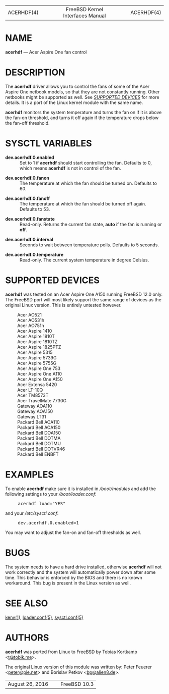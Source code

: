 <div class="mandoc">
<table summary="Document Header" class="head" width="100%">
<col width="30%">
<col width="30%">
<col width="30%">
<tbody>
<tr>
<td class="head-ltitle">
ACERHDF(4)</td>
<td class="head-vol" align="center">
FreeBSD Kernel Interfaces Manual</td>
<td class="head-rtitle" align="right">
ACERHDF(4)</td>
</tr>
</tbody>
</table>
<div class="section">
<h1 id="x4e414d45">NAME</h1> <b class="name">acerhdf</b> &#8212; <span class="desc">Acer Aspire One fan control</span></div>
<div class="section">
<h1 id="x4445534352495054494f4e">DESCRIPTION</h1> The <b class="name">acerhdf</b> driver allows you to control the fans of some of the Acer Aspire One netbook models, so that they are not constantly running.  Other netbooks might be supported as well.  See <i class="link-sec"><a class="link-sec" href="#x535550504f525445442044455649434553">SUPPORTED DEVICES</a></i> for more details.  It is a port of the Linux kernel module with the same name.<p>
<b class="name">acerhdf</b> monitors the system temperature and turns the fan on if it is above the fan-on threshold, and turns it off again if the temperature drops below the fan-off threshold.</div>
<div class="section">
<h1 id="x53595343544c205641524941424c4553">SYSCTL VARIABLES</h1><dl style="margin-top: 0.00em;margin-bottom: 0.00em;" class="list list-tag">
<dt class="list-tag" style="margin-top: 1.00em;">
<b class="var">dev.acerhdf.0.enabled</b></dt>
<dd class="list-tag" style="margin-left: 6.00ex;">
Set to 1 if <b class="name">acerhdf</b> should start controlling the fan. Defaults to 0, which means <b class="name">acerhdf</b> is not in control of the fan.</dd>
<dt class="list-tag" style="margin-top: 1.00em;">
<b class="var">dev.acerhdf.0.fanon</b></dt>
<dd class="list-tag" style="margin-left: 6.00ex;">
The temperature at which the fan should be turned on. Defaults to 60.</dd>
<dt class="list-tag" style="margin-top: 1.00em;">
<b class="var">dev.acerhdf.0.fanoff</b></dt>
<dd class="list-tag" style="margin-left: 6.00ex;">
The temperature at which the fan should be turned off again. Defaults to 53.</dd>
<dt class="list-tag" style="margin-top: 1.00em;">
<b class="var">dev.acerhdf.0.fanstate</b></dt>
<dd class="list-tag" style="margin-left: 6.00ex;">
Read-only.  Returns the current fan state, <b class="var">auto</b> if the fan is running or <b class="var">off</b>.</dd>
<dt class="list-tag" style="margin-top: 1.00em;">
<b class="var">dev.acerhdf.0.interval</b></dt>
<dd class="list-tag" style="margin-left: 6.00ex;">
Seconds to wait between temperature polls.  Defaults to 5 seconds.</dd>
<dt class="list-tag" style="margin-top: 1.00em;">
<b class="var">dev.acerhdf.0.temperature</b></dt>
<dd class="list-tag" style="margin-left: 6.00ex;">
Read-only.  The current system temperature in degree Celsius.</dd>
</dl>
</div>
<div class="section">
<h1 id="x535550504f525445442044455649434553">SUPPORTED DEVICES</h1> <b class="name">acerhdf</b> was tested on an Acer Aspire One A150 running FreeBSD 12.0 only.  The FreeBSD port will most likely support the same range of devices as the original Linux version.  This is entirely untested however.<p>
<dl style="margin-top: 0.00em;margin-bottom: 0.00em;margin-left: 5.00ex;" class="list list-tag">
<dt class="list-tag" style="margin-top: 0.00em;">
Acer AO521</dt>
<dd class="list-tag" style="margin-left: 6.00ex;">
</dd>
<dt class="list-tag" style="margin-top: 0.00em;">
Acer AO531h</dt>
<dd class="list-tag" style="margin-left: 6.00ex;">
</dd>
<dt class="list-tag" style="margin-top: 0.00em;">
Acer AO751h</dt>
<dd class="list-tag" style="margin-left: 6.00ex;">
</dd>
<dt class="list-tag" style="margin-top: 0.00em;">
Acer Aspire 1410</dt>
<dd class="list-tag" style="margin-left: 6.00ex;">
</dd>
<dt class="list-tag" style="margin-top: 0.00em;">
Acer Aspire 1810T</dt>
<dd class="list-tag" style="margin-left: 6.00ex;">
</dd>
<dt class="list-tag" style="margin-top: 0.00em;">
Acer Aspire 1810TZ</dt>
<dd class="list-tag" style="margin-left: 6.00ex;">
</dd>
<dt class="list-tag" style="margin-top: 0.00em;">
Acer Aspire 1825PTZ</dt>
<dd class="list-tag" style="margin-left: 6.00ex;">
</dd>
<dt class="list-tag" style="margin-top: 0.00em;">
Acer Aspire 5315</dt>
<dd class="list-tag" style="margin-left: 6.00ex;">
</dd>
<dt class="list-tag" style="margin-top: 0.00em;">
Acer Aspire 5739G</dt>
<dd class="list-tag" style="margin-left: 6.00ex;">
</dd>
<dt class="list-tag" style="margin-top: 0.00em;">
Acer Aspire 5755G</dt>
<dd class="list-tag" style="margin-left: 6.00ex;">
</dd>
<dt class="list-tag" style="margin-top: 0.00em;">
Acer Aspire One 753</dt>
<dd class="list-tag" style="margin-left: 6.00ex;">
</dd>
<dt class="list-tag" style="margin-top: 0.00em;">
Acer Aspire One A110</dt>
<dd class="list-tag" style="margin-left: 6.00ex;">
</dd>
<dt class="list-tag" style="margin-top: 0.00em;">
Acer Aspire One A150</dt>
<dd class="list-tag" style="margin-left: 6.00ex;">
</dd>
<dt class="list-tag" style="margin-top: 0.00em;">
Acer Extensa 5420</dt>
<dd class="list-tag" style="margin-left: 6.00ex;">
</dd>
<dt class="list-tag" style="margin-top: 0.00em;">
Acer LT-10Q</dt>
<dd class="list-tag" style="margin-left: 6.00ex;">
</dd>
<dt class="list-tag" style="margin-top: 0.00em;">
Acer TM8573T</dt>
<dd class="list-tag" style="margin-left: 6.00ex;">
</dd>
<dt class="list-tag" style="margin-top: 0.00em;">
Acer TravelMate 7730G</dt>
<dd class="list-tag" style="margin-left: 6.00ex;">
</dd>
<dt class="list-tag" style="margin-top: 0.00em;">
Gateway AOA110</dt>
<dd class="list-tag" style="margin-left: 6.00ex;">
</dd>
<dt class="list-tag" style="margin-top: 0.00em;">
Gateway AOA150</dt>
<dd class="list-tag" style="margin-left: 6.00ex;">
</dd>
<dt class="list-tag" style="margin-top: 0.00em;">
Gateway LT31</dt>
<dd class="list-tag" style="margin-left: 6.00ex;">
</dd>
<dt class="list-tag" style="margin-top: 0.00em;">
Packard Bell AOA110</dt>
<dd class="list-tag" style="margin-left: 6.00ex;">
</dd>
<dt class="list-tag" style="margin-top: 0.00em;">
Packard Bell AOA150</dt>
<dd class="list-tag" style="margin-left: 6.00ex;">
</dd>
<dt class="list-tag" style="margin-top: 0.00em;">
Packard Bell DOA150</dt>
<dd class="list-tag" style="margin-left: 6.00ex;">
</dd>
<dt class="list-tag" style="margin-top: 0.00em;">
Packard Bell DOTMA</dt>
<dd class="list-tag" style="margin-left: 6.00ex;">
</dd>
<dt class="list-tag" style="margin-top: 0.00em;">
Packard Bell DOTMU</dt>
<dd class="list-tag" style="margin-left: 6.00ex;">
</dd>
<dt class="list-tag" style="margin-top: 0.00em;">
Packard Bell DOTVR46</dt>
<dd class="list-tag" style="margin-left: 6.00ex;">
</dd>
<dt class="list-tag" style="margin-top: 0.00em;">
Packard Bell ENBFT</dt>
<dd class="list-tag" style="margin-left: 6.00ex;">
</dd>
</dl>
</div>
<div class="section">
<h1 id="x4558414d504c4553">EXAMPLES</h1> To enable <b class="name">acerhdf</b> make sure it is installed in <i class="file">/boot/modules</i> and add the following settings to your <i class="file">/boot/loader.conf</i>:<p>
<pre style="margin-left: 5.00ex;" class="lit display">
acerhdf_load="YES"</pre>
<p>
and your <i class="file">/etc/sysctl.conf</i>:<p>
<pre style="margin-left: 5.00ex;" class="lit display">
dev.acerhdf.0.enabled=1</pre>
<p>
You may want to adjust the fan-on and fan-off thresholds as well.</div>
<div class="section">
<h1 id="x42554753">BUGS</h1> The system needs to have a hard drive installed, otherwise <b class="name">acerhdf</b> will not work correctly and the system will automatically power down after some time.  This behavior is enforced by the BIOS and there is no known workaround.  This bug is present in the Linux version as well.</div>
<div class="section">
<h1 id="x53454520414c534f">SEE ALSO</h1> <a class="link-man" href="https://www.freebsd.org/cgi/man.cgi?query=kenv&amp;sektion=1&amp;apropos=0&amp;manpath=FreeBSD+10.2-RELEASE">kenv(1)</a>, <a class="link-man" href="https://www.freebsd.org/cgi/man.cgi?query=loader.conf&amp;sektion=5&amp;apropos=0&amp;manpath=FreeBSD+10.2-RELEASE">loader.conf(5)</a>, <a class="link-man" href="https://www.freebsd.org/cgi/man.cgi?query=sysctl.conf&amp;sektion=5&amp;apropos=0&amp;manpath=FreeBSD+10.2-RELEASE">sysctl.conf(5)</a></div>
<div class="section">
<h1 id="x415554484f5253">AUTHORS</h1> <span class="author"></span><b class="name">acerhdf</b> was ported from Linux to FreeBSD by <span class="author">Tobias Kortkamp</span> &#60;<a class="link-mail" href="mailto:t@tobik.me">t@tobik.me</a>&#62;.<p>
The original Linux version of this module was written by: <span class="author">Peter Feuerer</span> &#60;<a class="link-mail" href="mailto:peter@pie.net">peter@pie.net</a>&#62; and <span class="author">Borislav Petkov</span> &#60;<a class="link-mail" href="mailto:bp@alien8.de">bp@alien8.de</a>&#62;.</div>
<table summary="Document Footer" class="foot" width="100%">
<col width="50%">
<col width="50%">
<tbody>
<tr>
<td class="foot-date">
August 26, 2016</td>
<td class="foot-os" align="right">
FreeBSD 10.3</td>
</tr>
</tbody>
</table>
</div>

